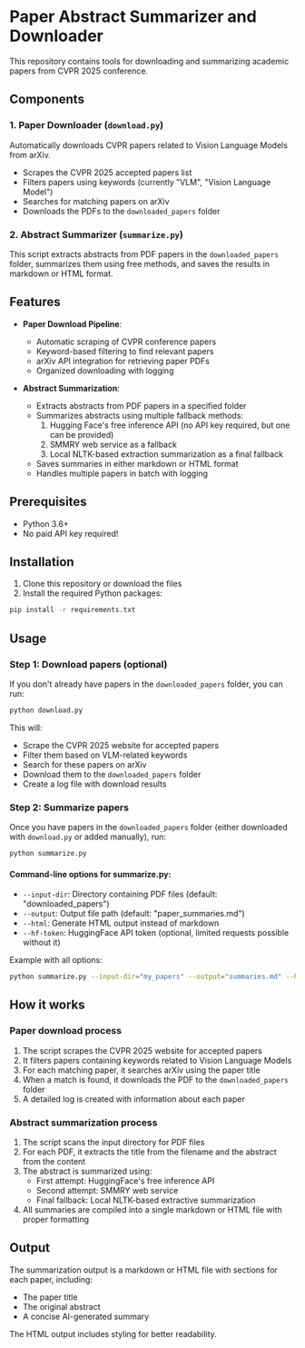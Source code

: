# Paper Abstract Summarizer and Downloader

This repository contains tools for downloading and summarizing academic papers from CVPR 2025 conference.

## Components

### 1. Paper Downloader (`download.py`)

Automatically downloads CVPR papers related to Vision Language Models from arXiv.

- Scrapes the CVPR 2025 accepted papers list
- Filters papers using keywords (currently "VLM", "Vision Language Model")
- Searches for matching papers on arXiv
- Downloads the PDFs to the `downloaded_papers` folder

### 2. Abstract Summarizer (`summarize.py`)

This script extracts abstracts from PDF papers in the `downloaded_papers` folder, summarizes them using free methods, and saves the results in markdown or HTML format.

## Features

- **Paper Download Pipeline**:
  - Automatic scraping of CVPR conference papers
  - Keyword-based filtering to find relevant papers
  - arXiv API integration for retrieving paper PDFs
  - Organized downloading with logging

- **Abstract Summarization**:
  - Extracts abstracts from PDF papers in a specified folder
  - Summarizes abstracts using multiple fallback methods:
    1. Hugging Face's free inference API (no API key required, but one can be provided)
    2. SMMRY web service as a fallback
    3. Local NLTK-based extraction summarization as a final fallback
  - Saves summaries in either markdown or HTML format
  - Handles multiple papers in batch with logging

## Prerequisites

- Python 3.6+
- No paid API key required!

## Installation

1. Clone this repository or download the files
2. Install the required Python packages:

```bash
pip install -r requirements.txt
```

## Usage

### Step 1: Download papers (optional)

If you don't already have papers in the `downloaded_papers` folder, you can run:

```bash
python download.py
```

This will:
- Scrape the CVPR 2025 website for accepted papers
- Filter them based on VLM-related keywords
- Search for these papers on arXiv
- Download them to the `downloaded_papers` folder
- Create a log file with download results

### Step 2: Summarize papers

Once you have papers in the `downloaded_papers` folder (either downloaded with `download.py` or added manually), run:

```bash
python summarize.py
```

#### Command-line options for summarize.py:

- `--input-dir`: Directory containing PDF files (default: "downloaded_papers")
- `--output`: Output file path (default: "paper_summaries.md")
- `--html`: Generate HTML output instead of markdown
- `--hf-token`: HuggingFace API token (optional, limited requests possible without it)

Example with all options:

```bash
python summarize.py --input-dir="my_papers" --output="summaries.md" --html --hf-token="your-huggingface-token"
```

## How it works

### Paper download process

1. The script scrapes the CVPR 2025 website for accepted papers
2. It filters papers containing keywords related to Vision Language Models
3. For each matching paper, it searches arXiv using the paper title
4. When a match is found, it downloads the PDF to the `downloaded_papers` folder
5. A detailed log is created with information about each paper

### Abstract summarization process

1. The script scans the input directory for PDF files
2. For each PDF, it extracts the title from the filename and the abstract from the content
3. The abstract is summarized using:
   - First attempt: HuggingFace's free inference API
   - Second attempt: SMMRY web service
   - Final fallback: Local NLTK-based extractive summarization
4. All summaries are compiled into a single markdown or HTML file with proper formatting

## Output

The summarization output is a markdown or HTML file with sections for each paper, including:
- The paper title
- The original abstract
- A concise AI-generated summary

The HTML output includes styling for better readability.

